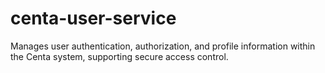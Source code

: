 # centa-user-service
Manages user authentication, authorization, and profile information within the Centa system, supporting secure access control.
